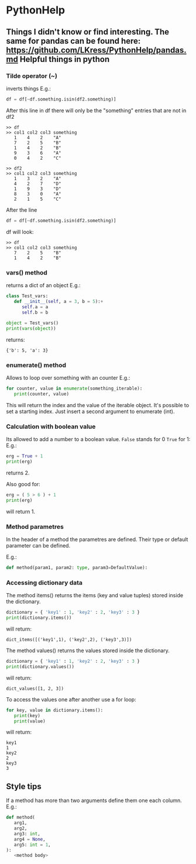 # PythonHelp
Things I didn't know or find interesting. The same for pandas can be found here: https://github.com/LKress/PythonHelp/pandas.md
Helpful things in python
---

### Tilde operator (~) 

inverts things
E.g.: 
```python
df = df[~df.something.isin(df2.something)]
```
After this line in df there will only be the "something" entries that are not in df2
```
>> df
>> col1 col2 col3 something
   1    4    2    "A"
   7    2    5    "B"
   1    4    2    "B"
   9    3    6    "A"
   0    4    2    "C"
```
   
```
>> df2
>> col1 col2 col3 something
   1    3    2    "A"
   4    2    7    "D"
   1    9    3    "D"
   8    3    0    "A"
   2    1    5    "C"
```
   
After the line

```python
df = df[~df.something.isin(df2.something)]
```

df will look:

```
>> df
>> col1 col2 col3 something
   7    2    5    "B"
   1    4    2    "B"
```

### vars() method

returns a dict of an object
E.g.:
```python
class Test_vars:
   def __init__(self, a = 3, b = 5):+
      self.a = a
      self.b = b
      
object = Test_vars()
print(vars(object))
```

returns:
```
{'b': 5, 'a': 3}
```

### enumerate() method
Allows to loop over something with an counter
E.g.:
```python
for counter, value in enumerate(something_iterable):
   print(counter, value)
```
This will return the index and the value of the iterable object.
It's possible to set a starting index. Just insert a second argument to enumerate (int).

### Calculation with boolean value
Its allowed to add a number to a boolean value.
`False` stands for 0 `True` for 1:
E.g.:
```python
erg = True + 1
print(erg)
``` 
returns 2.

Also good for:
```python
erg = ( 5 > 6 ) + 1
print(erg)
```
will return 1.


### Method parametres
In the header of a method the parametres are defined. Their type or default parameter can be defined.

E.g.:
```python
def method(param1, param2: type, param3=DefaultValue):
``` 

### Accessing dictionary data
The method items() returns the items (key and value tuples) stored inside the dictionary.
```python
dictionary = { 'key1' : 1, 'key2' : 2, 'key3' : 3 }
print(dictionary.items())
```
will return:
```
dict_items([('key1',1), ('key2',2), ('key3',3)]) 
```

The method values() returns the values stored inside the dictionary.
```python
dictionary = { 'key1' : 1, 'key2' : 2, 'key3' : 3 }
print(dictionary.values())
```
will return:
```
dict_values([1, 2, 3]) 
```

To access the values one after another use a for loop:
```python
for key, value in dictionary.items():
   print(key)
   print(value)
```
will return:
```
key1
1
key2
2
key3
3
```

Style tips
---

If a method has more than two arguments define them one each column. 
E.g.:

```python
def method(
   arg1,
   arg2,
   arg3: int,
   arg4 = None,
   arg5: int = 1,
):
   <method body>
```
